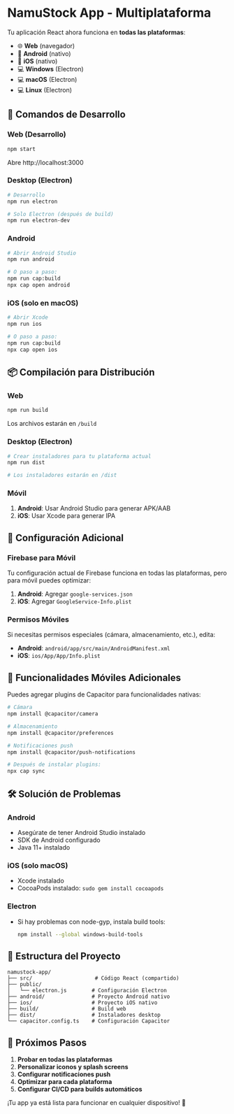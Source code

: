 # NamuStock App - Multiplataforma

Tu aplicación React ahora funciona en **todas las plataformas**:
- 🌐 **Web** (navegador)
- 📱 **Android** (nativo)
- 📱 **iOS** (nativo)
- 💻 **Windows** (Electron)
- 💻 **macOS** (Electron)
- 💻 **Linux** (Electron)

## 🚀 Comandos de Desarrollo

### Web (Desarrollo)
```bash
npm start
```
Abre http://localhost:3000

### Desktop (Electron)
```bash
# Desarrollo
npm run electron

# Solo Electron (después de build)
npm run electron-dev
```

### Android
```bash
# Abrir Android Studio
npm run android

# O paso a paso:
npm run cap:build
npx cap open android
```

### iOS (solo en macOS)
```bash
# Abrir Xcode
npm run ios

# O paso a paso:
npm run cap:build
npx cap open ios
```

## 📦 Compilación para Distribución

### Web
```bash
npm run build
```
Los archivos estarán en `/build`

### Desktop (Electron)
```bash
# Crear instaladores para tu plataforma actual
npm run dist

# Los instaladores estarán en /dist
```

### Móvil
1. **Android**: Usar Android Studio para generar APK/AAB
2. **iOS**: Usar Xcode para generar IPA

## 🔧 Configuración Adicional

### Firebase para Móvil
Tu configuración actual de Firebase funciona en todas las plataformas, pero para móvil puedes optimizar:

1. **Android**: Agregar `google-services.json`
2. **iOS**: Agregar `GoogleService-Info.plist`

### Permisos Móviles
Si necesitas permisos especiales (cámara, almacenamiento, etc.), edita:
- **Android**: `android/app/src/main/AndroidManifest.xml`
- **iOS**: `ios/App/App/Info.plist`

## 📱 Funcionalidades Móviles Adicionales

Puedes agregar plugins de Capacitor para funcionalidades nativas:

```bash
# Cámara
npm install @capacitor/camera

# Almacenamiento
npm install @capacitor/preferences

# Notificaciones push
npm install @capacitor/push-notifications

# Después de instalar plugins:
npx cap sync
```

## 🛠️ Solución de Problemas

### Android
- Asegúrate de tener Android Studio instalado
- SDK de Android configurado
- Java 11+ instalado

### iOS (solo macOS)
- Xcode instalado
- CocoaPods instalado: `sudo gem install cocoapods`

### Electron
- Si hay problemas con node-gyp, instala build tools:
  ```bash
  npm install --global windows-build-tools
  ```

## 📂 Estructura del Proyecto

```
namustock-app/
├── src/                    # Código React (compartido)
├── public/
│   └── electron.js        # Configuración Electron
├── android/               # Proyecto Android nativo
├── ios/                   # Proyecto iOS nativo
├── build/                 # Build web
├── dist/                  # Instaladores desktop
└── capacitor.config.ts    # Configuración Capacitor
```

## 🎯 Próximos Pasos

1. **Probar en todas las plataformas**
2. **Personalizar iconos y splash screens**
3. **Configurar notificaciones push**
4. **Optimizar para cada plataforma**
5. **Configurar CI/CD para builds automáticos**

¡Tu app ya está lista para funcionar en cualquier dispositivo! 🎉